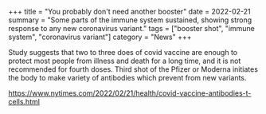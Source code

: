+++
title = "You probably don't need another booster"
date = 2022-02-21
summary = "Some parts of the immune system sustained, showing strong response to any new coronavirus variant."
tags = ["booster shot", "immune system", "coronavirus variant"]
category = "News"
+++

Study suggests that two to three does of covid vaccine are enough to protect most people from illness and death for a long time, and it is not recommended for fourth doses. Third shot of the Pfizer or Moderna initiates the body to make variety of antibodies which prevent from new variants.   

https://www.nytimes.com/2022/02/21/health/covid-vaccine-antibodies-t-cells.html
